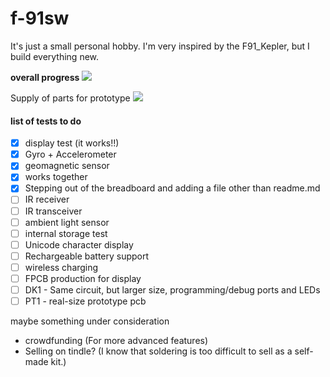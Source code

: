 # f-91sw
It's just a small personal hobby. I'm very inspired by the F91_Kepler, but I build everything new.

**overall progress**
![](https://geps.dev/progress/10)

Supply of parts for prototype
![](https://geps.dev/progress/80)


#### **list of tests to do**
- [x] display test (it works!!)
- [x] Gyro + Accelerometer
- [x] geomagnetic sensor
- [x] works together
- [x] Stepping out of the breadboard and adding a file other than readme.md
- [ ] IR receiver
- [ ] IR transceiver
- [ ] ambient light sensor
- [ ] internal storage test
- [ ] Unicode character display
- [ ] Rechargeable battery support
- [ ] wireless charging
- [ ] FPCB production for display
- [ ] DK1 - Same circuit, but larger size, programming/debug ports and LEDs
- [ ] PT1 - real-size prototype pcb

maybe something under consideration
 - crowdfunding (For more advanced features)
 - Selling on tindle? (I know that soldering is too difficult to sell as a self-made kit.)
 
